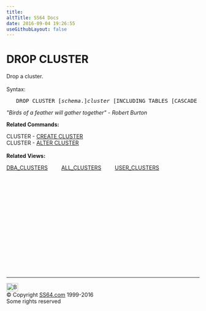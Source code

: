 ```yaml
---
title:
altTitle: SS64 Docs
date: 2016-09-04 19:26:55
useGithubLayout: false
---
```

<!-- #BeginLibraryItem "/Library/head_ora.lbi" --><!-- #EndLibraryItem --><h1>DROP CLUSTER</h1> 
<p>Drop a cluster. <br>
  <br>
  Syntax:</p>
<pre>   DROP CLUSTER [<i>schema</i>.]<i>cluster</i> [INCLUDING TABLES [CASCADE CONSTRAINTS]]
</pre>
<p class="quote"><i>"Birds of a feather will gather together" - Robert Burton</i></p>
<p><b>Related Commands:</b></p>
<p>CLUSTER - <a href="cluster_c.html">CREATE CLUSTER</a><br>
CLUSTER - <a href="cluster_a.html">ALTER CLUSTER</a><br>
<br>
<b>Related Views:</b></p>
<p class="code">  <a href="../orad/DBA_CLUSTERS.html">DBA_CLUSTERS</a>&nbsp;&nbsp;&nbsp;&nbsp;&nbsp;&nbsp;&nbsp;&nbsp;&nbsp;<a href="../orad/ALL_CLUSTERS.html">ALL_CLUSTERS</a>&nbsp;&nbsp;&nbsp;&nbsp;&nbsp;&nbsp;&nbsp;&nbsp;&nbsp;<a href="../orad/USER_CLUSTERS.html">USER_CLUSTERS</a>   </p><!-- #BeginLibraryItem "/Library/foot_ora.lbi" --><p>
<!-- oracle-footer -->
<ins class="adsbygoogle" style="display:inline-block;width:300px;height:250px" data-ad-client="ca-pub-6140977852749469" data-ad-slot="4275490898"></ins>
<script>
(adsbygoogle = window.adsbygoogle || []).push({});
</script></p>
<hr>
<div id="bl" class="footer"><a href="cluster_d.html#"><img src="../images/top.png" width="30" height="22" alt="Back to the Top"></a></div>
<div id="br" class="footer, tagline">© Copyright <a href="../index.html">SS64.com</a> 1999-2016<br>
Some rights reserved</div><!-- #EndLibraryItem -->

